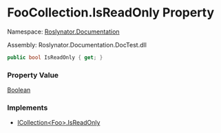 # FooCollection\.IsReadOnly Property

Namespace: [Roslynator.Documentation](../../README.md)

Assembly: Roslynator\.Documentation\.DocTest\.dll

```csharp
public bool IsReadOnly { get; }
```

### Property Value

[Boolean](https://docs.microsoft.com/en-us/dotnet/api/system.boolean)

### Implements

* [ICollection\<Foo>.IsReadOnly](https://docs.microsoft.com/en-us/dotnet/api/system.collections.generic.icollection-1.isreadonly)

